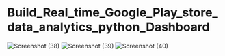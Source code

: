 # Build_Real_time_Google_Play_store_data_analytics_python_Dashboard

![Screenshot (38)](https://github.com/user-attachments/assets/a481b67f-6c22-4b16-9e95-3cb8031dd4fe)
![Screenshot (39)](https://github.com/user-attachments/assets/67f33b4c-8685-4e46-abc5-8d3a709d7e50)
![Screenshot (40)](https://github.com/user-attachments/assets/5f6f90d0-059b-4e38-8d66-d68c8fcb84ad)

